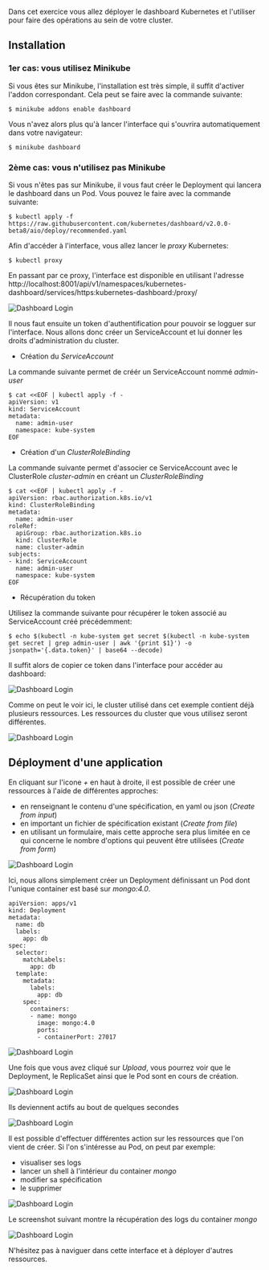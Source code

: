 Dans cet exercice vous allez déployer le dashboard Kubernetes et l'utiliser pour faire des opérations au sein de votre cluster.

## Installation

### 1er cas: vous utilisez Minikube

Si vous êtes sur Minikube, l'installation est très simple, il suffit d'activer l'addon correspondant. Cela peut se faire avec la commande suivante:

```
$ minikube addons enable dashboard
```

Vous n'avez alors plus qu'à lancer l'interface qui s'ouvrira automatiquement dans votre navigateur:

```
$ minikube dashboard
```

### 2ème cas: vous n'utilisez pas Minikube

Si vous n'êtes pas sur Minikube, il vous faut créer le Deployment qui lancera le dashboard dans un Pod. Vous pouvez le faire avec la commande suivante:

```
$ kubectl apply -f https://raw.githubusercontent.com/kubernetes/dashboard/v2.0.0-beta8/aio/deploy/recommended.yaml
```

Afin d'accéder à l'interface, vous allez lancer le *proxy* Kubernetes:

```
$ kubectl proxy
```

En passant par ce proxy, l'interface est disponible en utilisant l'adresse http://localhost:8001/api/v1/namespaces/kubernetes-dashboard/services/https:kubernetes-dashboard:/proxy/

![Dashboard Login](./images/dashboard-1.png)

Il nous faut ensuite un token d'authentification pour pouvoir se logguer sur l'interface. Nous allons donc créer un ServiceAccount et lui donner les droits d'administration du cluster.

- Création du *ServiceAccount*

La commande suivante permet de créér un ServiceAccount nommé *admin-user*

```
$ cat <<EOF | kubectl apply -f -
apiVersion: v1
kind: ServiceAccount
metadata:
  name: admin-user
  namespace: kube-system
EOF
```

- Création d'un *ClusterRoleBinding*

La commande suivante permet d'associer ce ServiceAccount avec le ClusterRole *cluster-admin* en créant un *ClusterRoleBinding*

```
$ cat <<EOF | kubectl apply -f -
apiVersion: rbac.authorization.k8s.io/v1
kind: ClusterRoleBinding
metadata:
  name: admin-user
roleRef:
  apiGroup: rbac.authorization.k8s.io
  kind: ClusterRole
  name: cluster-admin
subjects:
- kind: ServiceAccount
  name: admin-user
  namespace: kube-system
EOF
```

- Récupération du token

Utilisez la commande suivante pour récupérer le token associé au ServiceAccount créé précédemment:

```
$ echo $(kubectl -n kube-system get secret $(kubectl -n kube-system get secret | grep admin-user | awk '{print $1}') -o jsonpath='{.data.token}' | base64 --decode)
```

Il suffit alors de copier ce token dans l'interface pour accéder au dashboard:

![Dashboard Login](./images/dashboard-2.png)

Comme on peut le voir ici, le cluster utilisé dans cet exemple contient déjà plusieurs ressources. Les ressources du cluster que vous utilisez seront différentes.

![Dashboard Login](./images/dashboard-3.png)

## Déployment d'une application

En cliquant sur l'icone *+* en haut à droite, il est possible de créer une ressources à l'aide de différentes approches:
- en renseignant le contenu d'une spécification, en yaml ou json (*Create from input*)
- en important un fichier de spécification existant (*Create from file*)
- en utilisant un formulaire, mais cette approche sera plus limitée en ce qui concerne le nombre d'options qui peuvent être utilisées (*Create from form*)

![Dashboard Login](./images/dashboard-4.png)

Ici, nous allons simplement créer un Deployment définissant un Pod dont l'unique container est basé sur *mongo:4.0*.

```
apiVersion: apps/v1
kind: Deployment
metadata:
  name: db
  labels:
    app: db
spec:
  selector:
    matchLabels:
      app: db
  template:
    metadata:
      labels:
        app: db
    spec:
      containers:
      - name: mongo
        image: mongo:4.0
        ports:
        - containerPort: 27017
```

![Dashboard Login](./images/dashboard-5.png)

Une fois que vous avez cliqué sur *Upload*, vous pourrez voir que le Deployment, le ReplicaSet ainsi que le Pod sont en cours de création.

![Dashboard Login](./images/dashboard-6.png)

Ils deviennent actifs au bout de quelques secondes

![Dashboard Login](./images/dashboard-7.png)

Il est possible d'effectuer différentes action sur les ressources que l'on vient de créer. Si l'on s'intéresse au Pod, on peut par exemple:
- visualiser ses logs
- lancer un shell à l'intérieur du container *mongo*
- modifier sa spécification
- le supprimer

![Dashboard Login](./images/dashboard-8.png)

Le screenshot suivant montre la récupération des logs du container *mongo*

![Dashboard Login](./images/dashboard-9.png)

N'hésitez pas à naviguer dans cette interface et à déployer d'autres ressources.
